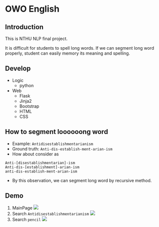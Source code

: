 # OWO English

## Introduction

This is NTHU NLP final project.  
  
It is difficult for students to spell long words.
If we can segment long word properly, student can easily memory its meaning and spelling.  

## Develop

+ Logic 
    + python
+ Web 
    + Flask
    + Jinja2
    + Bootstrap
    + HTML
    + CSS
## How to segment loooooong word

+ Example: `Antidisestablishmentarianism`
+ Ground truth: `Anti-dis-establish-ment-arian-ism`
+ How about consider as
```
Anti-[disestablishmentarian]-ism
Anti-dis-[establishment]-arian-ism
anti-dis-establish-ment-arian-ism 
```
+ By this observation, we can segment long word by recursive method.


## Demo
1. MainPage
![](https://i.imgur.com/xT1K3Kp.png)
2. Search `Antidisestablishmentarianism`
![](https://i.imgur.com/AX2AdVs.png)
3. Search `pencil`
![](https://i.imgur.com/gEim0XE.png)

